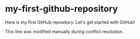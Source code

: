 # my-first-github-repository
Here is my first GitHub repository. Let's get started with GitHub!

This line was modified manually during conflict resolution.